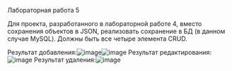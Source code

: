 Лабораторная работа 5

Для проекта, разработанного в лабораторной работе 4, вместо сохранения объектов в JSON, реализовать сохранение в БД (в данном случае MySQL). Должны быть все четыре элемента CRUD.

Результат добавления:![image](https://github.com/Introvert975/OOP_T4_LAB5/assets/124875856/ae62f66b-a251-4f6c-a37e-45a4b671ff05)![image](https://github.com/Introvert975/OOP_T4_LAB5/assets/124875856/8b0b7254-ac71-4e44-96db-564895367511)
Результат редактирования:![image](https://github.com/Introvert975/OOP_T4_LAB5/assets/124875856/e1c33581-d5c0-4bf0-bede-5d0e84908aeb)
Результат удаления:![image](https://github.com/Introvert975/OOP_T4_LAB5/assets/124875856/0b15a805-ef68-46ee-9fa0-cd429a4e278b)



